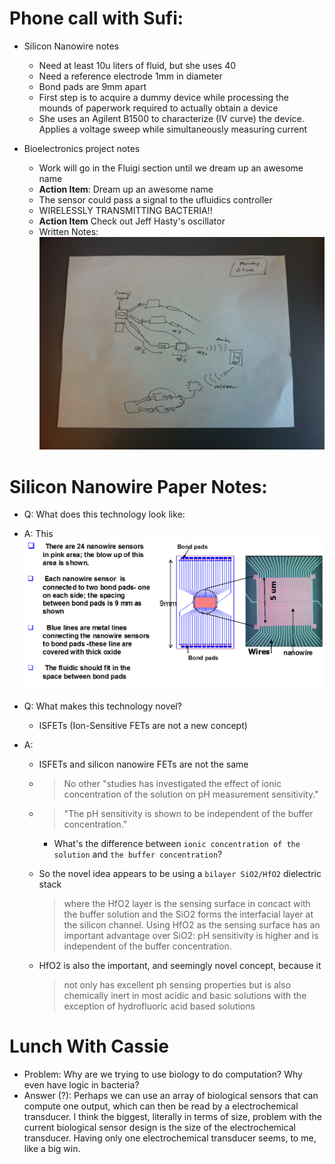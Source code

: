 # Phone call with Sufi:

+ Silicon Nanowire notes
	+ Need at least 10u liters of fluid, but she uses 40
	+ Need a reference electrode 1mm in diameter
	+ Bond pads are 9mm apart
	+ First step is to acquire a dummy device while processing the mounds of
  	paperwork required to actually obtain a device
	+ She uses an Agilent B1500 to characterize (IV curve) the device. Applies a
  	voltage sweep while simultaneously measuring current

+ Bioelectronics project notes
	+ Work will go in the Fluigi section until we dream up an awesome name
	+ **Action Item**: Dream up an awesome name
	+ The sensor could pass a signal to the ufluidics controller
	+ WIRELESSLY TRANSMITTING BACTERIA!!
	+ **Action Item** Check out Jeff Hasty's oscillator
	+ Written Notes:
![Cocktail Napkin Sketch](WirelessBacteria_Napkin.jpeg)

# Silicon Nanowire Paper Notes:
+ Q: What does this technology look like:
+ A: This
![Nanowire Layout](nanowire_layout.gif)

+ Q: What makes this technology novel?
	+ ISFETs (Ion-Sensitive FETs are not a new concept)
+ A: 
	- ISFETs and silicon nanowire FETs are not the same
	- > No other "studies has investigated the effect of ionic concentration
	  of the solution on pH measurement sensitivity."
	- > "The pH sensitivity is shown to be independent of the buffer
	  concentration."

		- What's the difference between ```ionic concentration of the
		  solution``` and ```the buffer concentration```?

	- So the novel idea appears to be using a ```bilayer SiO2/HfO2```
	  dielectric stack
		> where the HfO2 layer is the sensing surface in concact with
		> the buffer solution and the SiO2 forms the interfacial layer
		> at the silicon channel. Using HfO2 as the sensing surface has
		> an important advantage over SiO2: pH sensitivity is higher
		> and is independent of the buffer concentration.
	- HfO2 is also the important, and seemingly novel concept, because it
	  > not only has excellent ph sensing properties but is also
	  > chemically inert in most acidic and basic solutions with the exception of
	  > hydrofluoric acid based solutions

# Lunch With Cassie
- Problem: Why are we trying to use biology to do computation? Why even have
  logic in bacteria?
- Answer (?): Perhaps we can use an array of biological sensors that can
  compute one output, which can then be read by a electrochemical transducer. I
think the biggest, literally in terms of size, problem with the current
biological sensor design is the size of the electrochemical transducer. Having
only one electrochemical transducer seems, to me, like a big win.
